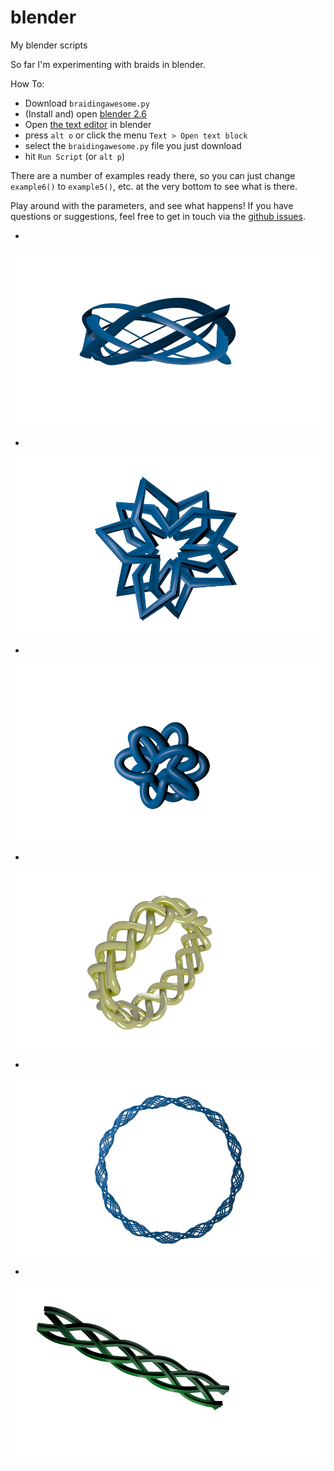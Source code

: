 blender
=======

My blender scripts

So far I'm experimenting with braids in blender.

How To:

- Download `braidingawesome.py`  
- (Install and) open [blender 2.6](http://www.blender.org/)  
- Open [the text editor](http://wiki.blender.org/index.php/Doc:2.6/Manual/Extensions/Python/Text_editor) in blender
- press `alt o` or click the menu `Text > Open text block`  
- select the `braidingawesome.py` file you just download  
- hit `Run Script` (or `alt p`)

There are a number of examples ready there, so you can just change `example6()` to `example5()`, etc. at the very bottom to see what is there.

Play around with the parameters, and see what happens! If you have questions or suggestions, feel free to get in touch via the [github issues](https://github.com/jaredly/blender/issues).

-

![bracelet](/braided-bracelet/bracelet-alt.png?raw=true)

-

![star](/pointy-star/spointy-star-3strand.png)

-

![star](/pointy-star/star-3strand.png)

-

![star](/ring/ring-2.png)

-

![10strand](/braided-10strand/bracelet-10strand.png)

-

![braid](/pointy-star/star-braid.png?raw=true)
